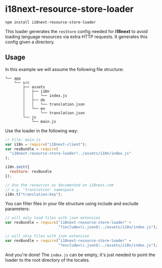 # i18next-resource-store-loader

`npm install i18next-resource-store-loader`

This loader generates the `resStore` config needed for **i18next** to avoid loading language resources via extra HTTP requests. It generates this config given a directory.

## Usage

In this example we will assume the following file structure:

```
└── app
    └── src
        ├── assets
        │   ├── i18n
        │   │   └── index.js
        │   ├── de
        │   │   └── translation.json
        │   └── en
        │       └── translation.json
        └── js
            └── main.js
```

Use the loader in the following way:

```javascript
// File: main.js
var i18n = require("i18next-client");
var resBundle = require(
  "i18next-resource-store-loader!../assets/i18n/index.js"
);

i18n.init({
  resStore: resBundle
});

// Use the resources as documented on i18next.com
// e.g. 'translation' namespace
i18n.t("translation:key");
```

You can filter files in your file structure using include and exclude parameters:

```javascript
// will only load files with json extension
var resBundle = require("i18next-resource-store-loader" +
                        "?include=\\.json$!../assets/i18n/index.js");
```

```javascript
// will skip files with json extension
var resBundle = require("i18next-resource-store-loader" +
                        "?exclude=\\.json$!../assets/i18n/index.js");
```

And you're done! The `index.js` can be empty, it's just needed to point the loader to the root directory of the locales.
